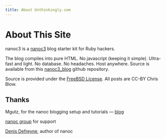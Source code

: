 ```yaml
---
title: About Unthinkingly.com
---
```


# About This Site

nanoc3 is a [nanoc3](http://nanoc.stoneship.org) blog starter kit for Ruby hackers.

The blog compiles into pure HTML. No javascript (keeping it simple). Ultra-fast and light. No database. No headaches. Host anywhere. Source is available from this [nanoc3_blog](http://github.com/mgutz/nanoc3_blog) github repository.

Source is provided under the [FreeBSD License](/license.html).
All posts are CC-BY Chris Blow.

## Thanks

Mgutz, for the nanoc blogging setup and tutorials — [blog](http://mgutz.com)

[nanoc group](http://groups.google.com/group/nanoc) for support

[Denis Defreyne](http://stoneship.org/about/), author of nanoc
